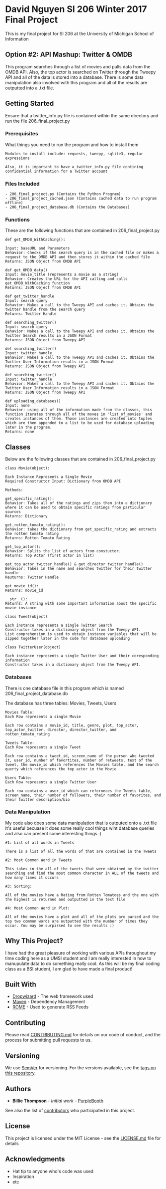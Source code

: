 # David Nguyen SI 206 Winter 2017 Final Project

This is my final project for SI 206 at the University of Michigan School of Information

## Option #2: API Mashup: Twitter & OMDB

This program searches through a list of movies and pulls data from the OMDB API. Also, the top actor is searched on Twitter through the Tweepy API and all of the data is stored into a database. There is some data manipulation also involved with this program and all of the results are outputted into a .txt file.

## Getting Started

Ensure that a twitter_info.py file is contained within the same directory and run the file 206_final_project.py

### Prerequisites

What things you need to run the program and how to install them

```
Modules to install include: requests, tweepy, sqlite3, regular expressions

Also, it is important to have a twitter_info.py file contining confidential information for a Twitter account
```


### Files Included
```
- 206_final_project.py (Contains the Python Program)
- 206_final_project_cached.json (Contains cached data to run program offline)
- 206_final_project_database.db (Contains the Databases)
```


### Functions

These are the following functions that are contained in 206_final_project.py

```
def get_OMDB_WithCaching():

Input: baseURL and Parameters
Behavior: Checks if the search query is in the cached file or makes a request to the OMDB API and then stores it within the cached file
Returns: JSON Object from OMDB API
```

```
def get_OMDB_data()
Input: movie_title (represents a movie as a string)
Behavior: Creates the URL for the API calling and calls get_OMDB_WithCaching function
Returns: JSON Object from OMDB API
```
```
def get_twitter_handle
Input: search query
Behavior: Makes a call to the Tweepy API and caches it. Obtains the twitter handle from the search query
Returns: Twitter Handle
```
```
def searching_twitter()
Input: search query
Behavior: Makes a call to the Tweepy API and caches it. Obtains the Twitter Search results in a JSON Format
Returns: JSON Object from Tweepy API
```
```
def searching_twitter()
Input: twitter_handle
Behavior: Makes a call to the Tweepy API and caches it. Obtains the Twitter User Information results in a JSON Format
Returns: JSON Object from Tweepy API
```
```
def searching_twitter()
Input: twitter_handle
Behavior: Makes a call to the Tweepy API and caches it. Obtains the Twitter User Information results in a JSON Format
Returns: JSON Object from Tweepy API
```
```
def uploading_databases()
Input: none
Behavior: using all of the information made from the classes, this function iterates through all of the moves in 'list_of_movies' and creates instances of them. Those instances are created into tuples which are then appended to a list to be used for database uploading later in the program.
Returns: none
```

## Classes

Below are the following classes that are contained in 206_final_project.py
```
class Movie(object):

Each Instance Represents a Single Movie
Required Constructor Input: Dictionary from OMDB API

Methods:

get_specific_rating():
Behavior: Takes all of the ratings and zips them into a dictionary where it can be used to obtain specific ratings from particular sources
Returns: Dictionary

get_rotten_tomato_rating():
Behavior: takes the dictionary from get_specific_rating and extracts the rotten tomato rating
Returns: Rotten Tomato Rating

get_top_actor():
Behavior: Splits the list of actors from constuctor.
Returns: Top Actor (first actor in list)

get_top_actor_twitter_handle() & get_director_twitter_handle()
Behavior: Takes in the name and searches twitter for their twitter handle
Reuturns: Twitter Handle

get_movie_id():
Returns: movie_id

__str__():
Returns: A string with some important information about the specific movie instance
```
```
class Tweet(object)

Each instance represents a single Twitter Search
Constructor takes in a dictionary object from the Tweepy API.
List comprehension is used to obtain instance variables that will be zipped together later in the code for database uploading
```
```
class TwitterUser(object)

Each instance represents a single Twitter User and their coresponding information
Constructor takes in a dictionary object from the Tweepy API.
```

### Databases

There is one database file in this program which is named 206_final_project_database.db

The database has three tables: Movies, Tweets, Users

```
Movies Table:
Each Row represents a single Movie

Each row contains a movie_id, title, genre, plot, top_actor, top_actor_twitter, director, director_twitter, and rotten_tomato_rating
```
```
Tweets Table:
Each Row represents a single Tweet

Each row contains a tweet_id, screen_name of the person who tweeted it, user_id, number of favortites, number of retweets, text of the tweet, the movie_id which references the Movies table, and the search querty which references the top actor in the Movie
```

```
Users Table:
Each Row represents a single Twitter User

Each row contains a user_id which can referneces the Tweets table, screen_name, their number of followers, their number of favorites, and their twitter description/bio
```
### Data Manipulation

My code also does some data manipulation that is outputed onto a .txt file
It's useful becuase it does some really cool things wiht database queries and also can present some interesting things :) 

```
#1: List of all words in Tweets

There is a list of all the words of that are contained in the Tweets
```
```
#2: Most Common Word in Tweets

This takes in the all of the tweets that were obtained by the twitter searching and find the most common character in ALL of the tweets and how many times it occurs
```
```
#3: Sorting:

All of the movies have a Rating from Rotten Tomatoes and the one with the highest is returned and outputted in the text file
```
```
#4: Most Common Word in Plot:

All of the movies have a plot and all of the plots are parsed and the top two common words are outputted with the number of times they occur. You may be surpirsed to see the results :)
```
## Why This Project?

I have had the great pleasure of working with various APIs throughout my time coding here as a UMSI student and I am really interested in how to manupulate data to do something really cool. As this will be my final coding class as a BSI student, I am glad to have made a final product!
## Built With

* [Dropwizard](http://www.dropwizard.io/1.0.2/docs/) - The web framework used
* [Maven](https://maven.apache.org/) - Dependency Management
* [ROME](https://rometools.github.io/rome/) - Used to generate RSS Feeds

## Contributing

Please read [CONTRIBUTING.md](https://gist.github.com/PurpleBooth/b24679402957c63ec426) for details on our code of conduct, and the process for submitting pull requests to us.

## Versioning

We use [SemVer](http://semver.org/) for versioning. For the versions available, see the [tags on this repository](https://github.com/your/project/tags). 

## Authors

* **Billie Thompson** - *Initial work* - [PurpleBooth](https://github.com/PurpleBooth)

See also the list of [contributors](https://github.com/your/project/contributors) who participated in this project.

## License

This project is licensed under the MIT License - see the [LICENSE.md](LICENSE.md) file for details

## Acknowledgments

* Hat tip to anyone who's code was used
* Inspiration
* etc
